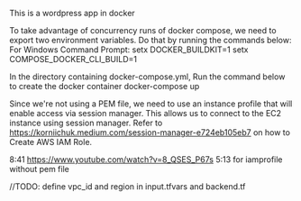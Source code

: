 This is a wordpress app in docker

To take advantage of concurrency runs of docker compose, we need to export two environment variables. Do that by running the commands below:
    For Windows Command Prompt:
    setx DOCKER_BUILDKIT=1
    setx COMPOSE_DOCKER_CLI_BUILD=1

In the directory containing docker-compose.yml, Run the command below to create the docker container
    docker-compose up

Since we're not using a PEM file, we need to use an instance profile that will enable access via session manager.
This allows us to connect to the EC2 instance using session manager. 
Refer to https://korniichuk.medium.com/session-manager-e724eb105eb7 on how to Create AWS IAM Role.

8:41 https://www.youtube.com/watch?v=8_QSES_P67s
5:13 for iamprofile without pem file

//TODO: define vpc_id and region in input.tfvars and backend.tf